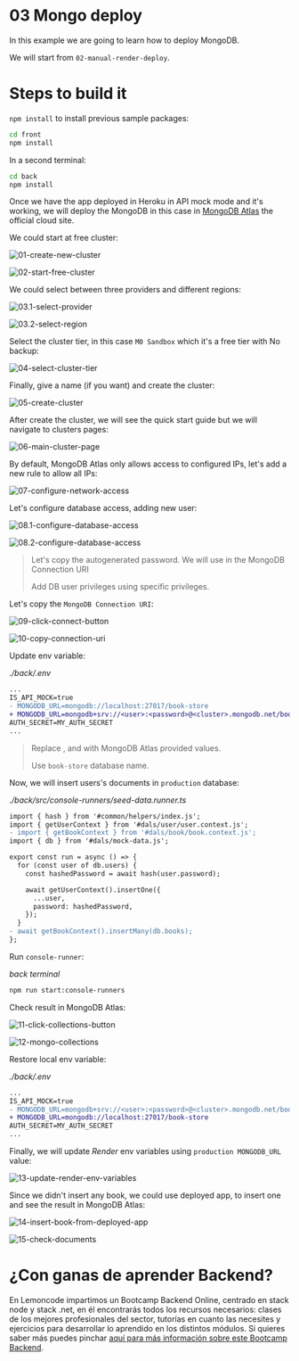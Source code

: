# 03 Mongo deploy

In this example we are going to learn how to deploy MongoDB.

We will start from `02-manual-render-deploy`.

# Steps to build it

`npm install` to install previous sample packages:

```bash
cd front
npm install

```

In a second terminal:

```bash
cd back
npm install

```

Once we have the app deployed in Heroku in API mock mode and it's working, we will deploy the MongoDB in this case in [MongoDB Atlas](https://www.mongodb.com/cloud/atlas) the official cloud site.

We could start at free cluster:

![01-create-new-cluster](./readme-resources/01-create-new-cluster.png)

![02-start-free-cluster](./readme-resources/02-start-free-cluster.png)

We could select between three providers and different regions:

![03.1-select-provider](./readme-resources/03.1-select-provider.png)

![03.2-select-region](./readme-resources/03.2-select-region.png)

Select the cluster tier, in this case `M0 Sandbox` which it's a free tier with No backup:

![04-select-cluster-tier](./readme-resources/04-select-cluster-tier.png)

Finally, give a name (if you want) and create the cluster:

![05-create-cluster](./readme-resources/05-create-cluster.png)

After create the cluster, we will see the quick start guide but we will navigate to clusters pages:

![06-main-cluster-page](./readme-resources/06-main-cluster-page.png)

By default, MongoDB Atlas only allows access to configured IPs, let's add a new rule to allow all IPs:

![07-configure-network-access](./readme-resources/07-configure-network-access.png)

Let's configure database access, adding new user:

![08.1-configure-database-access](./readme-resources/08.1-configure-database-access.png)

![08.2-configure-database-access](./readme-resources/08.2-configure-database-access.png)

> Let's copy the autogenerated password. We will use in the MongoDB Connection URI
>
> Add DB user privileges using specific privileges.

Let's copy the `MongoDB Connection URI`:

![09-click-connect-button](./readme-resources/09-click-connect-button.png)

![10-copy-connection-uri](./readme-resources/10-copy-connection-uri.png)

Update env variable:

_./back/.env_

```diff
...
IS_API_MOCK=true
- MONGODB_URL=mongodb://localhost:27017/book-store
+ MONGODB_URL=mongodb+srv://<user>:<password>@<cluster>.mongodb.net/book-store?retryWrites=true&w=majority
AUTH_SECRET=MY_AUTH_SECRET
...

```

> Replace <user>, <password> and <cluster> with MongoDB Atlas provided values.
>
> Use `book-store` database name.

Now, we will insert users's documents in `production` database:

_./back/src/console-runners/seed-data.runner.ts_

```diff
import { hash } from '#common/helpers/index.js';
import { getUserContext } from '#dals/user/user.context.js';
- import { getBookContext } from '#dals/book/book.context.js';
import { db } from '#dals/mock-data.js';

export const run = async () => {
  for (const user of db.users) {
    const hashedPassword = await hash(user.password);

    await getUserContext().insertOne({
      ...user,
      password: hashedPassword,
    });
  }
- await getBookContext().insertMany(db.books);
};

```

Run `console-runner`:

_back terminal_

```bash
npm run start:console-runners
```

Check result in MongoDB Atlas:

![11-click-collections-button](./readme-resources/11-click-collections-button.png)

![12-mongo-collections](./readme-resources/12-mongo-collections.png)

Restore local env variable:

_./back/.env_

```diff
...
IS_API_MOCK=true
- MONGODB_URL=mongodb+srv://<user>:<password>@<cluster>.mongodb.net/book-store?retryWrites=true&w=majority
+ MONGODB_URL=mongodb://localhost:27017/book-store
AUTH_SECRET=MY_AUTH_SECRET
...

```

Finally, we will update _Render_ env variables using `production MONGODB_URL` value:

![13-update-render-env-variables](./readme-resources/13-update-render-env-variables.png)

Since we didn't insert any book, we could use deployed app, to insert one and see the result in MongoDB Atlas:

![14-insert-book-from-deployed-app](./readme-resources/14-insert-book-from-deployed-app.png)

![15-check-documents](./readme-resources/15-check-documents.png)

# ¿Con ganas de aprender Backend?

En Lemoncode impartimos un Bootcamp Backend Online, centrado en stack node y stack .net, en él encontrarás todos los recursos necesarios: clases de los mejores profesionales del sector, tutorías en cuanto las necesites y ejercicios para desarrollar lo aprendido en los distintos módulos. Si quieres saber más puedes pinchar [aquí para más información sobre este Bootcamp Backend](https://lemoncode.net/bootcamp-backend#bootcamp-backend/banner).
